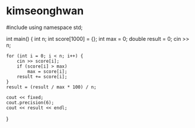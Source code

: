 # kimseonghwan
#include <iostream>
using namespace std;

int main() {
	int n;
	int score[1000] = {};
	int max = 0;
	double result = 0;
	cin >> n;

	for (int i = 0; i < n; i++) {
		cin >> score[i];
		if (score[i] > max)
			max = score[i];
		result += score[i];
	}
	result = (result / max * 100) / n;

	cout << fixed;
	cout.precision(6);
	cout << result << endl;
}
